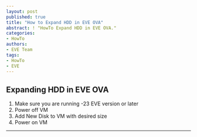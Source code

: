 ```yaml
---
layout: post
published: true
title: "How to Expand HDD in EVE OVA"
abstract: ! "HowTo Expand HDD in EVE OVA."
categories:
- HowTo
authors:
- EVE Team
tags:
- HowTo
- EVE
---
```


## Expanding HDD in EVE OVA

1. Make sure you are running -23 EVE version or later
2. Power off VM
3. Add New Disk to VM with desired size
4. Power on VM

---
